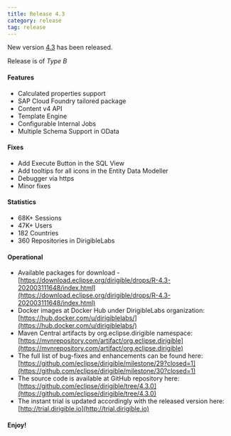 ```yaml
---
title: Release 4.3
category: release
tag: release
---
```


New version [4.3](https://download.eclipse.org/dirigible/drops/R-4.3-202003111648/index.html) has been released.

Release is of *Type B*

#### Features

* Calculated properties support
* SAP Cloud Foundry tailored package
* Content v4 API
* Template Engine
* Configurable Internal Jobs
* Multiple Schema Support in OData


#### Fixes

* Add Execute Button in the SQL View
* Add tooltips for all icons in the Entity Data Modeller
* Debugger via https
* Minor fixes

#### Statistics

* 68K+ Sessions
* 47K+ Users
* 182 Countries
* 360 Repositories in DirigibleLabs

#### Operational

* Available packages for download - [https://download.eclipse.org/dirigible/drops/R-4.3-202003111648/index.html](https://download.eclipse.org/dirigible/drops/R-4.3-202003111648/index.html)
* Docker images at Docker Hub under DirigibleLabs organization:	[https://hub.docker.com/u/dirigiblelabs/](https://hub.docker.com/u/dirigiblelabs/)
* Maven Central artifacts by org.eclipse.dirigible namespace: [https://mvnrepository.com/artifact/org.eclipse.dirigible](https://mvnrepository.com/artifact/org.eclipse.dirigible)
* The full list of bug-fixes and enhancements can be found here: [https://github.com/eclipse/dirigible/milestone/29?closed=1](https://github.com/eclipse/dirigible/milestone/30?closed=1)
* The source code is available at GitHub repository here: [https://github.com/eclipse/dirigible/tree/4.3.0](https://github.com/eclipse/dirigible/tree/4.3.0)
* The instant trial is updated accordingly with the released version here: [http://trial.dirigible.io](http://trial.dirigible.io)

#### Enjoy!
